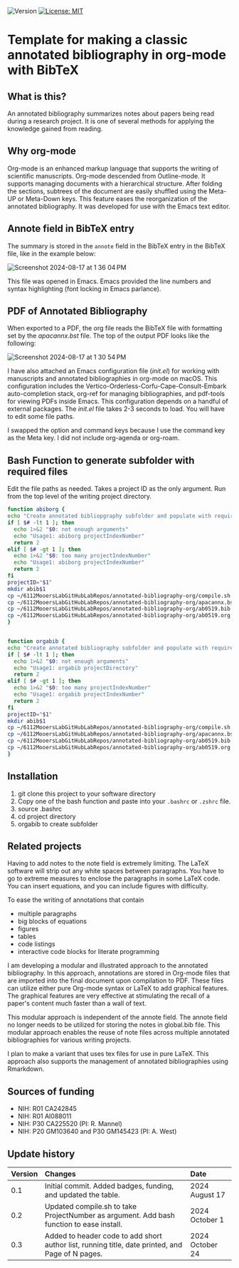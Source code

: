 ![Version](https://img.shields.io/static/v1?label=annotated-bibliography-org&message=0.3&color=brightcolor)
[![License: MIT](https://img.shields.io/badge/License-MIT-blue.svg)](https://opensource.org/licenses/MIT)


# Template for making a classic annotated bibliography in org-mode with BibTeX

## What is this?
An annotated bibliography summarizes notes about papers being read during a research project.
It is one of several methods for applying the knowledge gained from reading.

## Why org-mode
Org-mode is an enhanced markup language that supports the writing of scientific manuscripts.
Org-mode descended from Outline-mode. 
It supports managing documents with a hierarchical structure.
After folding the sections, subtrees of the document are easily shuffled using the Meta-UP or Meta-Down keys.
This feature eases the reorganization of the annotated bibliography.
It was developed for use with the Emacs text editor.

## Annote field in BibTeX entry
The summary is stored in the `annote` field in the BibTeX entry in the BibTeX file, like in the example below:

![Screenshot 2024-08-17 at 1 36 04 PM](https://github.com/user-attachments/assets/447df2ef-bf02-49bc-a86f-ad3ee843e233)


This file was opened in Emacs.
Emacs provided the line numbers and syntax highlighting (font locking in Emacs parlance).

## PDF of Annotated Bibliography
When exported to a PDF, the org file reads the BibTeX file with formatting set by the *apacannx.bst* file. 
The top of the output PDF looks like the following:


![Screenshot 2024-08-17 at 1 30 54 PM](https://github.com/user-attachments/assets/eb5d5ee9-b110-4c37-b8ea-0a013a7529f4)

I have also attached an Emacs configuration file (*init.el*) for working with manuscripts and annotated bibliographies in org-mode on macOS.
This configuration includes the Vertico-Orderless-Corfu-Cape-Consult-Embark auto-completion stack, org-ref for managing bibliographies, and pdf-tools for viewing PDFs inside Emacs.
This configuration depends on a handful of external packages.
The *init.el* file takes 2-3 seconds to load. 
You will have to edit some file paths.

I swapped the option and command keys because I use the command key as the Meta key.
I did not include org-agenda or org-roam.


## Bash Function to generate subfolder with required files

Edit the file paths as needed.
Takes a project ID as the only argument.
Run from the top level of the writing project directory.

```bash
function abiborg {
echo "Create annotated bibliopgraphy subfolder and populate with required files with project number in title."
if [ $# -lt 1 ]; then
  echo 1>&2 "$0: not enough arguments"
  echo "Usage1: abiborg projectIndexNumber"
  return 2
elif [ $# -gt 1 ]; then
  echo 1>&2 "$0: too many projectIndexNumber"
  echo "Usage1: abiborg projectIndexNumber"
  return 2
fi
projectID="$1"
mkdir abib$1
cp ~/6112MooersLabGitHubLabRepos/annotated-bibliography-org/compile.sh ./abib$1/.
cp ~/6112MooersLabGitHubLabRepos/annotated-bibliography-org/apacannx.bst ./abib$1/.
cp ~/6112MooersLabGitHubLabRepos/annotated-bibliography-org/ab0519.bib ./abib$1/ab$1.bib
cp ~/6112MooersLabGitHubLabRepos/annotated-bibliography-org/ab0519.org ./abib$1/ab$1.org
}


function orgabib {
echo "Create annotated bibliography subfolder and populate with required files with project number in title."
if [ $# -lt 1 ]; then
  echo 1>&2 "$0: not enough arguments"
  echo "Usage1: orgabib projectDirectory"
  return 2
elif [ $# -gt 1 ]; then
  echo 1>&2 "$0: too many projectIndexNumber"
  echo "Usage1: orgabib projectIndexNumber"
  return 2
fi
projectID="$1"
mkdir abib$1
cp ~/6112MooersLabGitHubLabRepos/annotated-bibliography-org/compile.sh ./abib$1/.
cp ~/6112MooersLabGitHubLabRepos/annotated-bibliography-org/apacannx.bst ./abib$1/.
cp ~/6112MooersLabGitHubLabRepos/annotated-bibliography-org/ab0519.bib ./abib$1/ab$1.bib
cp ~/6112MooersLabGitHubLabRepos/annotated-bibliography-org/ab0519.org ./abib$1/ab$1.org
}

```


## Installation

1. git clone this project to your software directory
2. Copy one of the bash function and paste into your `.bashrc` or `.zshrc` file.
3. source .bashrc
4. cd project directory
3. orgabib <projectID> to create subfolder 

## Related projects

Having to add notes to the note field is extremely limiting.
The LaTeX software will strip out any white spaces between paragraphs.
You have to go to extreme measures to enclose the paragraphs in some LaTeX code.
You can insert equations, and you can include figures with difficulty.

To ease the writing of annotations that contain

- multiple paragraphs
- big blocks of equations
- figures
- tables
- code listings
- interactive code blocks for literate programming

I am developing a modular and illustrated approach to the annotated bibliography.
In this approach, annotations are stored in Org-mode files that are imported into the final document upon compilation to PDF.
These files can utilize either pure Org-mode syntax or LaTeX to add graphical features.
The graphical features are very effective at stimulating the recall of a paper's content much faster than a wall of text.

This modular approach is independent of the annote field.
The annote field no longer needs to be utilized for storing the notes in global.bib file.
This modular approach enables the reuse of note files across multiple annotated bibliographies for various writing projects.

I plan to make a variant that uses tex files for use in pure LaTeX.
This approach also supports the management of annotated bibliographies using Rmarkdown.

## Sources of funding

- NIH: R01 CA242845
- NIH: R01 AI088011
- NIH: P30 CA225520 (PI: R. Mannel)
- NIH: P20 GM103640 and P30 GM145423 (PI: A. West)

## Update history

| Version          |  Changes                                                                                                            | Date                      |
|:-----------------|:--------------------------------------------------------------------------------------------------------------------|:--------------------------| 
|  0.1             |   Initial commit. Added badges, funding, and updated the table.                                                     | 2024 August 17            |
| 0.2              |   Updated compile.sh to take ProjectNumber as argument. Add bash function to ease install.                          | 2024  October 1           |
| 0.3              |   Added to header code to add short author list, running title, date printed, and Page of N pages.                  | 2024  October 24          |

